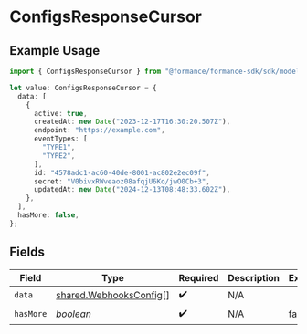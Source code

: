 # ConfigsResponseCursor

## Example Usage

```typescript
import { ConfigsResponseCursor } from "@formance/formance-sdk/sdk/models/shared";

let value: ConfigsResponseCursor = {
  data: [
    {
      active: true,
      createdAt: new Date("2023-12-17T16:30:20.507Z"),
      endpoint: "https://example.com",
      eventTypes: [
        "TYPE1",
        "TYPE2",
      ],
      id: "4578adc1-ac60-40de-8001-ac802e2ec09f",
      secret: "V0bivxRWveaoz08afqjU6Ko/jwO0Cb+3",
      updatedAt: new Date("2024-12-13T08:48:33.602Z"),
    },
  ],
  hasMore: false,
};
```

## Fields

| Field                                                                   | Type                                                                    | Required                                                                | Description                                                             | Example                                                                 |
| ----------------------------------------------------------------------- | ----------------------------------------------------------------------- | ----------------------------------------------------------------------- | ----------------------------------------------------------------------- | ----------------------------------------------------------------------- |
| `data`                                                                  | [shared.WebhooksConfig](../../../sdk/models/shared/webhooksconfig.md)[] | :heavy_check_mark:                                                      | N/A                                                                     |                                                                         |
| `hasMore`                                                               | *boolean*                                                               | :heavy_check_mark:                                                      | N/A                                                                     | false                                                                   |